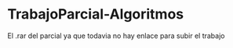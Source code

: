 # TrabajoParcial-Algoritmos
El .rar del parcial ya que todavia no hay enlace para subir el trabajo 
